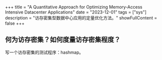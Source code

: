 
+++
title = "A Quantitative Approach for Optimizing Memory-Access Intensive Datacenter Applications"
date = "2023-12-01"
tags = ["sys"]
description = "访存密集型数据中心应用的定量优化方法。"
showFullContent = false
+++


## 何为访存密集？如何度量访存密集程度？
写一个访存密集的测试程序：hashmap。